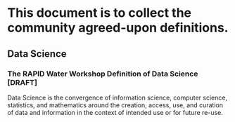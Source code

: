 # This document is to collect the community agreed-upon definitions.

## Data Science
### The RAPID Water Workshop Definition of Data Science [DRAFT]

Data Science is the convergence of information science, computer science, statistics, and mathematics around the creation, access, use, and curation of data and information in the context of intended use or for future re-use. 


